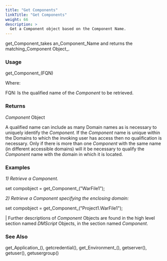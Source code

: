 ```yaml
---
title: "Get Components"
linkTitle: "Get Components"
weight: 66
description: >
  Get a Component object based on the Component Name. 
---
```



get_Component_takes an_Component_Name and returns the matching_Component Object_.

### Usage

get_Component_(FQN)

Where:

FQN: Is the qualified name of the _Component_ to be retrieved.

### Returns

_Component_ Object

A qualified name can include as many Domain names as is necessary to uniquely identify the _Component_. If the _Component_ name is unique within the Domains to which the invoking user has access then no qualification is necessary. Only if there is more than one _Component_ with the same name (in different accessible domains) will it be necessary to qualify the _Component_ name with the domain in which it is located.

### Examples

_1) Retrieve a Component._

set compobject = get_Component_("WarFile1");

_2) Retrieve a Component specifying the enclosing domain:_

set compobject = get_Component_("Project1.WarFile1");

 |
Further descriptions of _Component_ Objects are found in the high level section named _DMScript_ Objects, in the section named _Component_.

### See Also

get_Application_(), getcredential(), get_Environment_(), getserver(), getuser(), getusergroup()
